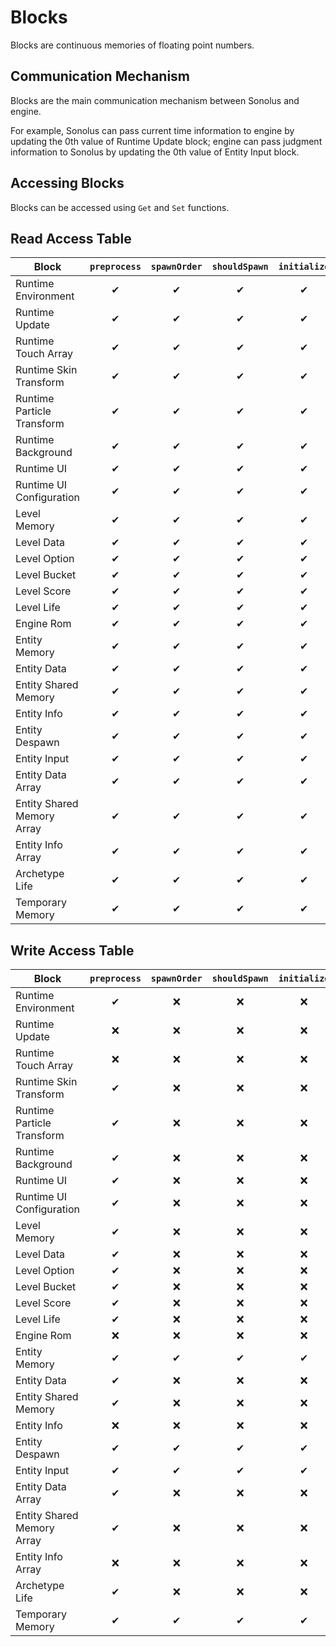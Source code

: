 # Blocks

Blocks are continuous memories of floating point numbers.

## Communication Mechanism

Blocks are the main communication mechanism between Sonolus and engine.

For example, Sonolus can pass current time information to engine by updating the 0th value of Runtime Update block; engine can pass judgment information to Sonolus by updating the 0th value of Entity Input block.

## Accessing Blocks

Blocks can be accessed using `Get` and `Set` functions.

## Read Access Table

| Block                      | `preprocess` | `spawnOrder` | `shouldSpawn` | `initialize` | `updateSequential` | `touch` | `updateParallel` | `terminate` |
| -------------------------- | :----------: | :----------: | :-----------: | :----------: | :----------------: | :-----: | :--------------: | :---------: |
| Runtime Environment        |      ✔       |      ✔       |       ✔       |      ✔       |         ✔          |    ✔    |        ✔         |      ✔      |
| Runtime Update             |      ✔       |      ✔       |       ✔       |      ✔       |         ✔          |    ✔    |        ✔         |      ✔      |
| Runtime Touch Array        |      ✔       |      ✔       |       ✔       |      ✔       |         ✔          |    ✔    |        ✔         |      ✔      |
| Runtime Skin Transform     |      ✔       |      ✔       |       ✔       |      ✔       |         ✔          |    ✔    |        ✔         |      ✔      |
| Runtime Particle Transform |      ✔       |      ✔       |       ✔       |      ✔       |         ✔          |    ✔    |        ✔         |      ✔      |
| Runtime Background         |      ✔       |      ✔       |       ✔       |      ✔       |         ✔          |    ✔    |        ✔         |      ✔      |
| Runtime UI                 |      ✔       |      ✔       |       ✔       |      ✔       |         ✔          |    ✔    |        ✔         |      ✔      |
| Runtime UI Configuration   |      ✔       |      ✔       |       ✔       |      ✔       |         ✔          |    ✔    |        ✔         |      ✔      |
| Level Memory               |      ✔       |      ✔       |       ✔       |      ✔       |         ✔          |    ✔    |        ✔         |      ✔      |
| Level Data                 |      ✔       |      ✔       |       ✔       |      ✔       |         ✔          |    ✔    |        ✔         |      ✔      |
| Level Option               |      ✔       |      ✔       |       ✔       |      ✔       |         ✔          |    ✔    |        ✔         |      ✔      |
| Level Bucket               |      ✔       |      ✔       |       ✔       |      ✔       |         ✔          |    ✔    |        ✔         |      ✔      |
| Level Score                |      ✔       |      ✔       |       ✔       |      ✔       |         ✔          |    ✔    |        ✔         |      ✔      |
| Level Life                 |      ✔       |      ✔       |       ✔       |      ✔       |         ✔          |    ✔    |        ✔         |      ✔      |
| Engine Rom                 |      ✔       |      ✔       |       ✔       |      ✔       |         ✔          |    ✔    |        ✔         |      ✔      |
| Entity Memory              |      ✔       |      ✔       |       ✔       |      ✔       |         ✔          |    ✔    |        ✔         |      ✔      |
| Entity Data                |      ✔       |      ✔       |       ✔       |      ✔       |         ✔          |    ✔    |        ✔         |      ✔      |
| Entity Shared Memory       |      ✔       |      ✔       |       ✔       |      ✔       |         ✔          |    ✔    |        ✔         |      ✔      |
| Entity Info                |      ✔       |      ✔       |       ✔       |      ✔       |         ✔          |    ✔    |        ✔         |      ✔      |
| Entity Despawn             |      ✔       |      ✔       |       ✔       |      ✔       |         ✔          |    ✔    |        ✔         |      ✔      |
| Entity Input               |      ✔       |      ✔       |       ✔       |      ✔       |         ✔          |    ✔    |        ✔         |      ✔      |
| Entity Data Array          |      ✔       |      ✔       |       ✔       |      ✔       |         ✔          |    ✔    |        ✔         |      ✔      |
| Entity Shared Memory Array |      ✔       |      ✔       |       ✔       |      ✔       |         ✔          |    ✔    |        ✔         |      ✔      |
| Entity Info Array          |      ✔       |      ✔       |       ✔       |      ✔       |         ✔          |    ✔    |        ✔         |      ✔      |
| Archetype Life             |      ✔       |      ✔       |       ✔       |      ✔       |         ✔          |    ✔    |        ✔         |      ✔      |
| Temporary Memory           |      ✔       |      ✔       |       ✔       |      ✔       |         ✔          |    ✔    |        ✔         |      ✔      |

## Write Access Table

| Block                      | `preprocess` | `spawnOrder` | `shouldSpawn` | `initialize` | `updateSequential` | `touch` | `updateParallel` | `terminate` |
| -------------------------- | :----------: | :----------: | :-----------: | :----------: | :----------------: | :-----: | :--------------: | :---------: |
| Runtime Environment        |      ✔       |      ❌      |      ❌       |      ❌      |         ❌         |   ❌    |        ❌        |     ❌      |
| Runtime Update             |      ❌      |      ❌      |      ❌       |      ❌      |         ❌         |   ❌    |        ❌        |     ❌      |
| Runtime Touch Array        |      ❌      |      ❌      |      ❌       |      ❌      |         ❌         |   ❌    |        ❌        |     ❌      |
| Runtime Skin Transform     |      ✔       |      ❌      |      ❌       |      ❌      |         ✔          |    ✔    |        ❌        |     ❌      |
| Runtime Particle Transform |      ✔       |      ❌      |      ❌       |      ❌      |         ✔          |    ✔    |        ❌        |     ❌      |
| Runtime Background         |      ✔       |      ❌      |      ❌       |      ❌      |         ✔          |    ✔    |        ❌        |     ❌      |
| Runtime UI                 |      ✔       |      ❌      |      ❌       |      ❌      |         ❌         |   ❌    |        ❌        |     ❌      |
| Runtime UI Configuration   |      ✔       |      ❌      |      ❌       |      ❌      |         ❌         |   ❌    |        ❌        |     ❌      |
| Level Memory               |      ✔       |      ❌      |      ❌       |      ❌      |         ✔          |    ✔    |        ❌        |     ❌      |
| Level Data                 |      ✔       |      ❌      |      ❌       |      ❌      |         ❌         |   ❌    |        ❌        |     ❌      |
| Level Option               |      ✔       |      ❌      |      ❌       |      ❌      |         ❌         |   ❌    |        ❌        |     ❌      |
| Level Bucket               |      ✔       |      ❌      |      ❌       |      ❌      |         ❌         |   ❌    |        ❌        |     ❌      |
| Level Score                |      ✔       |      ❌      |      ❌       |      ❌      |         ❌         |   ❌    |        ❌        |     ❌      |
| Level Life                 |      ✔       |      ❌      |      ❌       |      ❌      |         ❌         |   ❌    |        ❌        |     ❌      |
| Engine Rom                 |      ❌      |      ❌      |      ❌       |      ❌      |         ❌         |   ❌    |        ❌        |     ❌      |
| Entity Memory              |      ✔       |      ✔       |       ✔       |      ✔       |         ✔          |    ✔    |        ✔         |      ✔      |
| Entity Data                |      ✔       |      ❌      |      ❌       |      ❌      |         ❌         |   ❌    |        ❌        |     ❌      |
| Entity Shared Memory       |      ✔       |      ❌      |      ❌       |      ❌      |         ✔          |    ✔    |        ❌        |     ❌      |
| Entity Info                |      ❌      |      ❌      |      ❌       |      ❌      |         ❌         |   ❌    |        ❌        |     ❌      |
| Entity Despawn             |      ✔       |      ✔       |       ✔       |      ✔       |         ✔          |    ✔    |        ✔         |      ✔      |
| Entity Input               |      ✔       |      ✔       |       ✔       |      ✔       |         ✔          |    ✔    |        ✔         |      ✔      |
| Entity Data Array          |      ✔       |      ❌      |      ❌       |      ❌      |         ❌         |   ❌    |        ❌        |     ❌      |
| Entity Shared Memory Array |      ✔       |      ❌      |      ❌       |      ❌      |         ✔          |    ✔    |        ❌        |     ❌      |
| Entity Info Array          |      ❌      |      ❌      |      ❌       |      ❌      |         ❌         |   ❌    |        ❌        |     ❌      |
| Archetype Life             |      ✔       |      ❌      |      ❌       |      ❌      |         ❌         |   ❌    |        ❌        |     ❌      |
| Temporary Memory           |      ✔       |      ✔       |       ✔       |      ✔       |         ✔          |    ✔    |        ✔         |      ✔      |
